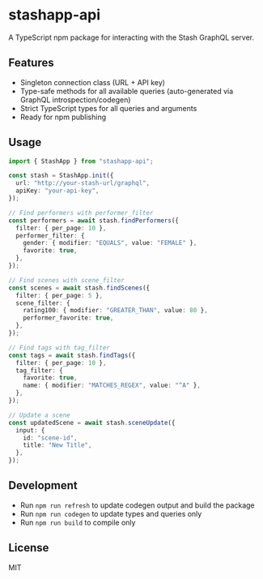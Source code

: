 # stashapp-api

A TypeScript npm package for interacting with the Stash GraphQL server.

## Features

- Singleton connection class (URL + API key)
- Type-safe methods for all available queries (auto-generated via GraphQL introspection/codegen)
- Strict TypeScript types for all queries and arguments
- Ready for npm publishing

## Usage

```ts
import { StashApp } from "stashapp-api";

const stash = StashApp.init({
  url: "http://your-stash-url/graphql",
  apiKey: "your-api-key",
});

// Find performers with performer_filter
const performers = await stash.findPerformers({
  filter: { per_page: 10 },
  performer_filter: {
    gender: { modifier: "EQUALS", value: "FEMALE" },
    favorite: true,
  },
});

// Find scenes with scene_filter
const scenes = await stash.findScenes({
  filter: { per_page: 5 },
  scene_filter: {
    rating100: { modifier: "GREATER_THAN", value: 80 },
    performer_favorite: true,
  },
});

// Find tags with tag_filter
const tags = await stash.findTags({
  filter: { per_page: 10 },
  tag_filter: {
    favorite: true,
    name: { modifier: "MATCHES_REGEX", value: "^A" },
  },
});

// Update a scene
const updatedScene = await stash.sceneUpdate({
  input: {
    id: "scene-id",
    title: "New Title",
  },
});
```

## Development

- Run `npm run refresh` to update codegen output and build the package
- Run `npm run codegen` to update types and queries only
- Run `npm run build` to compile only

## License

MIT
